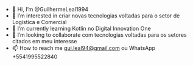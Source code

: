 - 👋 Hi, I’m @GuilhermeLeal1994
- 👀 I’m interested in  criar novas tecnologias voltadas para o setor de Logística e Comercial
- 🌱 I’m currently learning  Kotlin no Digital  Innovation One
- 💞️ I’m looking to collaborate com tecnologias voltadas para os setores  citados em meu interesse
- 📫 How to reach me  gui.leal94@gmail.com ou WhatsApp +5541995522840

<!---
GuilhermeLeal1994/GuilhermeLeal1994 is a ✨ special ✨ repository because its `README.md` (this file) appears on your GitHub profile.
You can click the Preview link to take a look at your changes.
--->

